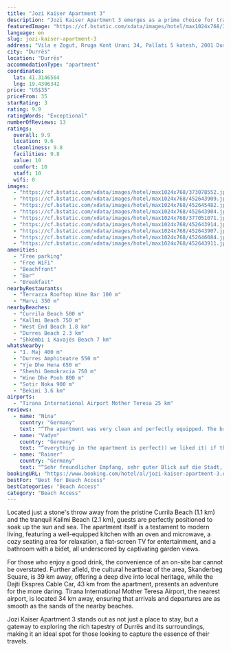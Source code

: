 ```yaml
---
title: "Jozi Kaiser Apartment 3"
description: "Jozi Kaiser Apartment 3 emerges as a prime choice for travelers seeking the perfect blend of comfort and convenience in Durrës."
featuredImage: "https://cf.bstatic.com/xdata/images/hotel/max1024x768/373078552.jpg?k=1b7c2563f979e882a359bfad097a51a0a5099eaecc003288de691c17d3e65df8&o=&hp=1"
language: en
slug: jozi-kaiser-apartment-3
address: "Vila e Zogut, Rruga Kont Urani 34, Pallati 5 katesh, 2001 Durrës, Albania"
city: "Durrës"
location: "Durrës"
accommodationType: "apartment"
coordinates:
  lat: 41.3146564
  lng: 19.4396342
price: "US$35"
priceFrom: 35
starRating: 3
rating: 9.9
ratingWords: "Exceptional"
numberOfReviews: 13
ratings:
  overall: 9.9
  location: 9.6
  cleanliness: 9.8
  facilities: 9.8
  value: 10
  comfort: 10
  staff: 10
  wifi: 0
images:
  - "https://cf.bstatic.com/xdata/images/hotel/max1024x768/373078552.jpg?k=1b7c2563f979e882a359bfad097a51a0a5099eaecc003288de691c17d3e65df8&o=&hp=1"
  - "https://cf.bstatic.com/xdata/images/hotel/max1024x768/452643909.jpg?k=8fa2a15edf21d2f3a50fa5acf4d0cc65ae7ed75de7bdc7692a04ca9d0f4f1592&o=&hp=1"
  - "https://cf.bstatic.com/xdata/images/hotel/max1024x768/452645482.jpg?k=af961ba73a84c823309142e0ba2a8a8bfe880232627ffffb8627bfc56dfd66c8&o=&hp=1"
  - "https://cf.bstatic.com/xdata/images/hotel/max1024x768/452643904.jpg?k=71692b9d561593717ec1b9b781703be5d37d74caa6b2bfef30a80780ae168662&o=&hp=1"
  - "https://cf.bstatic.com/xdata/images/hotel/max1024x768/377051071.jpg?k=2c449e383b531a07e7f1335060ba3fa0c63802d9f9b7a2fbfc6b4c8253e5c95b&o=&hp=1"
  - "https://cf.bstatic.com/xdata/images/hotel/max1024x768/452643914.jpg?k=7cd5e1a2014584c5fd6b1bb03bd7bb0b9e940954e4ad4c3ca1b9a585d9b078d5&o=&hp=1"
  - "https://cf.bstatic.com/xdata/images/hotel/max1024x768/452643907.jpg?k=cc42563e8767b209d1c4a62c0d08a0eb6fc356832639d1672128beeebb715e0f&o=&hp=1"
  - "https://cf.bstatic.com/xdata/images/hotel/max1024x768/452646084.jpg?k=a5aa3551d05617a2f3062441bd5f7b18e027bdaa02b88537c9e8793cb3723af5&o=&hp=1"
  - "https://cf.bstatic.com/xdata/images/hotel/max1024x768/452643911.jpg?k=5861055538b82ec7718c700b7524df19934c4e7fcdc31b9feda9c1d96b987b0d&o=&hp=1"
amenities:
  - "Free parking"
  - "Free WiFi"
  - "Beachfront"
  - "Bar"
  - "Breakfast"
nearbyRestaurants:
  - "Terrazza Rooftop Wine Bar 100 m"
  - "Marvi 350 m"
nearbyBeaches:
  - "Currila Beach 500 m"
  - "Kallmi Beach 750 m"
  - "West End Beach 1.8 km"
  - "Durres Beach 2.3 km"
  - "Shkëmbi i Kavajës Beach 7 km"
whatsNearby:
  - "1. Maj 400 m"
  - "Durres Amphiteatre 550 m"
  - "Yje Dhe Hena 650 m"
  - "Sheshi Demokracia 750 m"
  - "Wine Dhe Pooh 800 m"
  - "Sotir Noka 900 m"
  - "Bekimi 3.6 km"
airports:
  - "Tirana International Airport Mother Teresa 25 km"
reviews:
  - name: "Nina"
    country: "Germany"
    text: "“The apartment was very clean and perfectly equipped. The breakfast was one of the best we had during our trip through Albania and allergies/intolerances are considered as well. The owners are very friendly and also helped us to organize our trip...”"
  - name: "Vadym"
    country: "Germany"
    text: "“everything in the apartment is perfect)) we liked it) if there is an opportunity to return here, we will definitely do it) excellent breakfast, cleanliness at the highest level) and most importantly, polite staff who are smiling 24/7 😌😍 we fell in...”"
  - name: "Rainer"
    country: "Germany"
    text: "“Sehr freundlicher Empfang, sehr guter Blick auf die Stadt, sehr großzügiges Apartment, sehr gutes Frühstück”"
bookingURL: "https://www.booking.com/hotel/al/jozi-kaiser-apartment-3.en-gb.html?aid=8035640"
bestFor: "Best for Beach Access"
bestCategories: "Beach Access"
category: "Beach Access"
---
```


Located just a stone's throw away from the pristine Currila Beach (1.1 km) and the tranquil Kallmi Beach (2.1 km), guests are perfectly positioned to soak up the sun and sea. The apartment itself is a testament to modern living, featuring a well-equipped kitchen with an oven and microwave, a cozy seating area for relaxation, a flat-screen TV for entertainment, and a bathroom with a bidet, all underscored by captivating garden views.

For those who enjoy a good drink, the convenience of an on-site bar cannot be overstated. Further afield, the cultural heartbeat of the area, Skanderbeg Square, is 39 km away, offering a deep dive into local heritage, while the Dajti Ekspres Cable Car, 43 km from the apartment, presents an adventure for the more daring. Tirana International Mother Teresa Airport, the nearest airport, is located 34 km away, ensuring that arrivals and departures are as smooth as the sands of the nearby beaches.

Jozi Kaiser Apartment 3 stands out as not just a place to stay, but a gateway to exploring the rich tapestry of Durrës and its surroundings, making it an ideal spot for those looking to capture the essence of their travels.